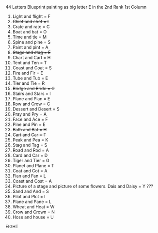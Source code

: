 44 Letters
Blueprint painting as big letter E in the 2nd Rank 1st Column

1. Light and flight = F
2. ~~Chief and chef = I~~
3. Crate and rate = C
4. Boat and bat = O
5. Time and tie = M
6. Spine and pine = S
7. Paint and pint = A
8. ~~Stage and stag = E~~
9. Chart and Cart = H
10. Tent and Ten = T
11. Coast and Coat = S
12. Fire and Fir = E
13. Tube and Tub = E
14. Tier and Tie = R
15. ~~Bridge and Bride = G~~
16. Stairs and Stars = I
17. Plane and Plan = E
18. Row and Crow = C
19. Dessert and Desert = S
20. Pray and Pry = A
21. Face and Ace = F
22. Pine and Pin = E
23. ~~Bath and Bat = H~~
24. ~~Cart and Car = T~~
25. Peak and Pea = K
26. Stag and Tag = S
27. Road and Rod = A
28. Card and Car = D
29. Tiger and Tier = G
30. Planet and Plane = T
31. Coat and Cot = A
32. Flan and Fan = L
33. Coast and Cost = A
34. Picture of a stage and picture of some flowers. Dais and Daisy = Y ???
35. Sand and And = S
36. Pilot and Plot = I
37. Plane and Pane = L
38. Wheat and Heat = W
39. Crow and Crown = N
40. Hose and house = U

EIGHT
